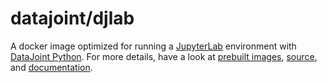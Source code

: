 # datajoint/djlab

A docker image optimized for running a [JupyterLab](https://jupyterlab.readthedocs.io/en/stable/) environment with [DataJoint Python](https://github.com/datajoint/datajoint-python>).
For more details, have a look at [prebuilt images](https://hub.docker.com/r/datajoint/djlab), [source](https://github.com/datajoint/djlab-docker), and [documentation](https://datajoint.github.io/djlab-docker).